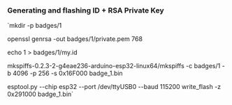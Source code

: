### Generating and flashing ID + RSA Private Key
`mkdir -p badges/1

openssl genrsa -out badges/1/private.pem 768

echo 1 > badges/1/my.id

mkspiffs-0.2.3-2-g4eae236-arduino-esp32-linux64/mkspiffs -c badges/1 -b 4096 -p 256 -s 0x16F000 badge_1.bin

esptool.py --chip esp32 --port /dev/ttyUSB0 --baud 115200 write_flash -z 0x291000 badge_1.bin`
